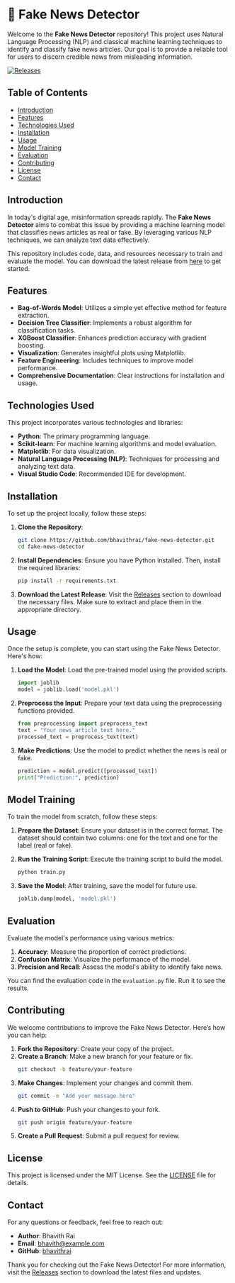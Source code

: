 # 📰 Fake News Detector

Welcome to the **Fake News Detector** repository! This project uses Natural Language Processing (NLP) and classical machine learning techniques to identify and classify fake news articles. Our goal is to provide a reliable tool for users to discern credible news from misleading information.

[![Releases](https://img.shields.io/badge/Releases-latest-blue.svg)](https://github.com/bhavithrai/fake-news-detector/releases)

## Table of Contents

- [Introduction](#introduction)
- [Features](#features)
- [Technologies Used](#technologies-used)
- [Installation](#installation)
- [Usage](#usage)
- [Model Training](#model-training)
- [Evaluation](#evaluation)
- [Contributing](#contributing)
- [License](#license)
- [Contact](#contact)

## Introduction

In today's digital age, misinformation spreads rapidly. The **Fake News Detector** aims to combat this issue by providing a machine learning model that classifies news articles as real or fake. By leveraging various NLP techniques, we can analyze text data effectively.

This repository includes code, data, and resources necessary to train and evaluate the model. You can download the latest release from [here](https://github.com/bhavithrai/fake-news-detector/releases) to get started.

## Features

- **Bag-of-Words Model**: Utilizes a simple yet effective method for feature extraction.
- **Decision Tree Classifier**: Implements a robust algorithm for classification tasks.
- **XGBoost Classifier**: Enhances prediction accuracy with gradient boosting.
- **Visualization**: Generates insightful plots using Matplotlib.
- **Feature Engineering**: Includes techniques to improve model performance.
- **Comprehensive Documentation**: Clear instructions for installation and usage.

## Technologies Used

This project incorporates various technologies and libraries:

- **Python**: The primary programming language.
- **Scikit-learn**: For machine learning algorithms and model evaluation.
- **Matplotlib**: For data visualization.
- **Natural Language Processing (NLP)**: Techniques for processing and analyzing text data.
- **Visual Studio Code**: Recommended IDE for development.

## Installation

To set up the project locally, follow these steps:

1. **Clone the Repository**:
   ```bash
   git clone https://github.com/bhavithrai/fake-news-detector.git
   cd fake-news-detector
   ```

2. **Install Dependencies**:
   Ensure you have Python installed. Then, install the required libraries:
   ```bash
   pip install -r requirements.txt
   ```

3. **Download the Latest Release**:
   Visit the [Releases](https://github.com/bhavithrai/fake-news-detector/releases) section to download the necessary files. Make sure to extract and place them in the appropriate directory.

## Usage

Once the setup is complete, you can start using the Fake News Detector. Here's how:

1. **Load the Model**:
   Load the pre-trained model using the provided scripts.
   ```python
   import joblib
   model = joblib.load('model.pkl')
   ```

2. **Preprocess the Input**:
   Prepare your text data using the preprocessing functions provided.
   ```python
   from preprocessing import preprocess_text
   text = "Your news article text here."
   processed_text = preprocess_text(text)
   ```

3. **Make Predictions**:
   Use the model to predict whether the news is real or fake.
   ```python
   prediction = model.predict([processed_text])
   print("Prediction:", prediction)
   ```

## Model Training

To train the model from scratch, follow these steps:

1. **Prepare the Dataset**:
   Ensure your dataset is in the correct format. The dataset should contain two columns: one for the text and one for the label (real or fake).

2. **Run the Training Script**:
   Execute the training script to build the model.
   ```bash
   python train.py
   ```

3. **Save the Model**:
   After training, save the model for future use.
   ```python
   joblib.dump(model, 'model.pkl')
   ```

## Evaluation

Evaluate the model's performance using various metrics:

1. **Accuracy**: Measure the proportion of correct predictions.
2. **Confusion Matrix**: Visualize the performance of the model.
3. **Precision and Recall**: Assess the model's ability to identify fake news.

You can find the evaluation code in the `evaluation.py` file. Run it to see the results.

## Contributing

We welcome contributions to improve the Fake News Detector. Here’s how you can help:

1. **Fork the Repository**: Create your copy of the project.
2. **Create a Branch**: Make a new branch for your feature or fix.
   ```bash
   git checkout -b feature/your-feature
   ```
3. **Make Changes**: Implement your changes and commit them.
   ```bash
   git commit -m "Add your message here"
   ```
4. **Push to GitHub**: Push your changes to your fork.
   ```bash
   git push origin feature/your-feature
   ```
5. **Create a Pull Request**: Submit a pull request for review.

## License

This project is licensed under the MIT License. See the [LICENSE](LICENSE) file for details.

## Contact

For any questions or feedback, feel free to reach out:

- **Author**: Bhavith Rai
- **Email**: bhavith@example.com
- **GitHub**: [bhavithrai](https://github.com/bhavithrai)

Thank you for checking out the Fake News Detector! For more information, visit the [Releases](https://github.com/bhavithrai/fake-news-detector/releases) section to download the latest files and updates.